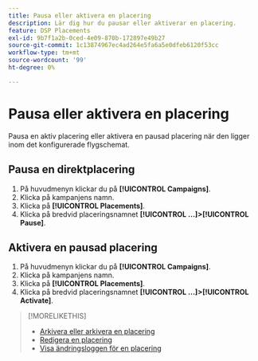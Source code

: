 ```yaml
---
title: Pausa eller aktivera en placering
description: Lär dig hur du pausar eller aktiverar en placering.
feature: DSP Placements
exl-id: 9b7f1a2b-0ced-4e09-870b-172897e49b27
source-git-commit: 1c13874967ec4ad264e5fa6a5e0dfeb6120f53cc
workflow-type: tm+mt
source-wordcount: '99'
ht-degree: 0%

---
```


# Pausa eller aktivera en placering

Pausa en aktiv placering eller aktivera en pausad placering när den ligger inom det konfigurerade flygschemat.

## Pausa en direktplacering

1. På huvudmenyn klickar du på **[!UICONTROL Campaigns]**.
1. Klicka på kampanjens namn.
1. Klicka på **[!UICONTROL Placements]**.
1. Klicka på bredvid placeringsnamnet  **[!UICONTROL ...]>[!UICONTROL Pause]**.

## Aktivera en pausad placering

1. På huvudmenyn klickar du på **[!UICONTROL Campaigns]**.
1. Klicka på kampanjens namn.
1. Klicka på **[!UICONTROL Placements]**.
1. Klicka på bredvid placeringsnamnet  **[!UICONTROL ...]>[!UICONTROL Activate]**.

>[!MORELIKETHIS]
>
>* [Arkivera eller arkivera en placering](placement-archive-unarchive.md)
>* [Redigera en placering](placement-edit.md)
>* [Visa ändringsloggen för en placering](placement-change-log.md)

